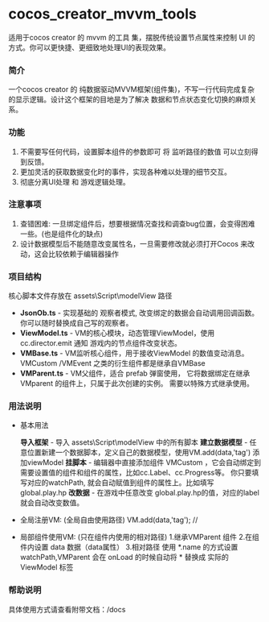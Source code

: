 # cocos_creator_mvvm_tools
适用于cocos creator 的 mvvm 的工具 集，摆脱传统设置节点属性来控制 UI 的方式。你可以更快捷、更细致地处理UI的表现效果。

### 简介

一个cocos creator 的 纯数据驱动MVVM框架(组件集)，不写一行代码完成复杂的显示逻辑。设计这个框架的目地是为了解决 数据和节点状态变化切换的麻烦关系。

### 功能

1. 不需要写任何代码，设置脚本组件的参数即可 将 监听路径的数值 可以立刻得到反馈。
2. 更加灵活的获取数据变化时的事件，实现各种难以处理的细节交互。
3. 彻底分离UI处理 和 游戏逻辑处理。

### 注意事项

1. 查错困难: 一旦绑定组件后，想要根据情况查找和调查bug位置，会变得困难一些。(也是组件化的缺点)
2. 设计数据模型后不能随意改变属性名，一旦需要修改就必须打开Cocos 来改动，这会比较依赖于编辑器操作

### 项目结构

核心脚本文件存放在 assets\Script\modelView 路径

- **JsonOb.ts** -  实现基础的 观察者模式, 改变绑定的数据会自动调用回调函数。你可以随时替换成自己写的观察者。
- **ViewModel.ts** - VM的核心模块，动态管理ViewModel，使用 cc.director.emit 通知 游戏内的节点组件改变状态。
- **VMBase.ts** - VM监听核心组件，用于接收ViewModel 的数值变动消息。VMCustom /VMEvent 之类的衍生组件都是继承自VMBase
- **VMParent.ts** - VM父组件，适合 prefab 弹窗使用， 它将数据绑定在继承 VMparent 的组件上，只属于此次创建的实例。 需要以特殊方式继承使用。

### 用法说明

- 基本用法

  **导入框架** -  导入  assets\Script\modelView 中的所有脚本
  **建立数据模型**  -  任意位置新建一个数据脚本，定义自己的数据模型，使用VM.add(data,'tag') 添加viewModel
  **挂脚本**  -  编辑器中直接添加组件 VMCustom ，它会自动绑定到需要设置值的组件和组件的属性，比如cc.Label、cc.Progress等。 你只要填写对应的watchPath, 就会自动赋值到组件的属性上。比如填写 global.play.hp
  **改数据**  -  在游戏中任意改变 global.play.hp的值，对应的label 就会自动改变数值。

- 全局注册VM:    (全局自由使用路径)
   VM.add(data,'tag'); // 

- 局部组件使用VM:   (只在组件内使用的相对路径)
  1.继承VMParent 组件
  2.在组件内设置 data 数据（data属性） 
  3.相对路径 使用  *.name 的方式设置 watchPath,VMParent 会在 onLoad 的时候自动将 * 替换成 实际的 ViewModel 标签

### 帮助说明

具体使用方式请查看附带文档：/docs

